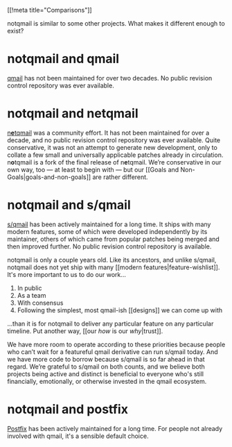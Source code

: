 [[!meta title="Comparisons"]]

notqmail is similar to some other projects. What makes it different enough to exist?

# notqmail and qmail

[qmail](https://cr.yp.to/qmail.html) has not been maintained for over two decades. No public revision control repository was ever available.

# notqmail and netqmail

[n**e**tqmail](http://netqmail.org/) was a community effort. It has not been maintained for over a decade, and no public revision control repository was ever available. Quite conservative, it was not an attempt to generate new development, only to collate a few small and universally applicable patches already in circulation. n**o**tqmail is a fork of the final release of n**e**tqmail. We’re conservative in our own way, too — at least to begin with — but our [[Goals and Non-Goals|goals-and-non-goals]] are rather different.

# notqmail and s/qmail

[s/qmail](https://www.fehcom.de/sqmail/sqmail.html) has been actively maintained for a long time. It ships with many modern features, some of which were developed independently by its maintainer, others of which came from popular patches being merged and then improved further. No public revision control repository is available.

notqmail is only a couple years old. Like its ancestors, and unlike s/qmail, notqmail does not yet ship with many [[modern features|feature-wishlist]]. It's more important to us to do our work…

1. In public
2. As a team
3. With consensus
4. Following the simplest, most qmail-ish [[designs]] we can come up with

…than it is for notqmail to deliver any particular feature on any particular timeline. Put another way, [[our _how_ is our _why_|trust]].

We have more room to operate according to these priorities because people who can’t wait for a featureful qmail derivative can run s/qmail today. And we have more code to borrow because s/qmail is so far ahead in that regard. We’re grateful to s/qmail on both counts, and we believe both projects being active and distinct is beneficial to everyone who's still financially, emotionally, or otherwise invested in the qmail ecosystem.

# notqmail and postfix

[Postfix](http://www.postfix.org/) has been actively maintained for a long time. For people not already involved with qmail, it's a sensible default choice.
